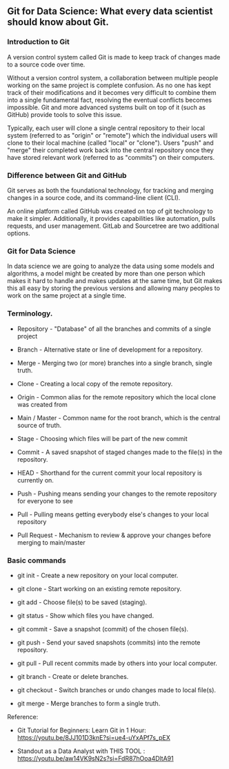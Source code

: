 ## **Git for Data Science: What every data scientist should know about Git.** 

### **Introduction to Git**
A version control system called Git is made to keep track of changes made to a source code over time.

Without a version control system, a collaboration between multiple people working on the same project is complete confusion. As no one has kept track of their modifications and it becomes very difficult to combine them into a single fundamental fact, resolving the eventual conflicts becomes impossible. Git and more advanced systems built on top of it (such as GitHub) provide tools to solve this issue.

Typically, each user will clone a single central repository to their local system (referred to as "origin" or "remote") which the individual users will clone to their local machine (called "local" or "clone"). Users "push" and "merge" their completed work back into the central repository once they have stored relevant work (referred to as "commits") on their computers.

### **Difference between Git and GitHub**
Git serves as both the foundational technology, for tracking and merging changes in a source code, and its command-line client (CLI).

An online platform called GitHub was created on top of git technology to make it simpler. Additionally, it provides capabilities like automation, pulls requests, and user management. GitLab and Sourcetree are two additional options.

### **Git for Data Science**
In data science we are going to analyze the data using some models and algorithms, a model might be created by more than one person which makes it hard to handle and makes updates at the same time, but Git makes this all easy by storing the previous versions and allowing many peoples to work on the same project at a single time.

### **Terminology.** 
- Repository - "Database" of all the branches and commits of a single project

- Branch - Alternative state or line of development for a repository.

- Merge - Merging two (or more) branches into a single branch, single truth.

- Clone - Creating a local copy of the remote repository.

- Origin - Common alias for the remote repository which the local clone was created from

- Main / Master - Common name for the root branch, which is the central source of truth.

- Stage - Choosing which files will be part of the new commit

- Commit - A saved snapshot of staged changes made to the file(s) in the repository.

- HEAD - Shorthand for the current commit your local repository is currently on.

- Push - Pushing means sending your changes to the remote repository for everyone to see

- Pull - Pulling means getting everybody else's changes to your local repository

- Pull Request - Mechanism to review & approve your changes before merging to main/master

### **Basic commands**
- git init - Create a new repository on your local computer. 

- git clone - Start working on an existing remote repository.

- git add - Choose file(s) to be saved (staging).

- git status - Show which files you have changed.

- git commit - Save a snapshot (commit) of the chosen file(s).

- git push - Send your saved snapshots (commits) into the remote repository.

- git pull - Pull recent commits made by others into your local computer.

- git branch - Create or delete branches.

- git checkout - Switch branches or undo changes made to local file(s).

- git merge - Merge branches to form a single truth.

Reference: 

- Git Tutorial for Beginners: Learn Git in 1 Hour: https://youtu.be/8JJ101D3knE?si=ue4-uYxAPf7s_pEX


- Standout as a Data Analyst with THIS TOOL : https://youtu.be/aw14VK9sN2s?si=FdR87hOoa4DltA91




